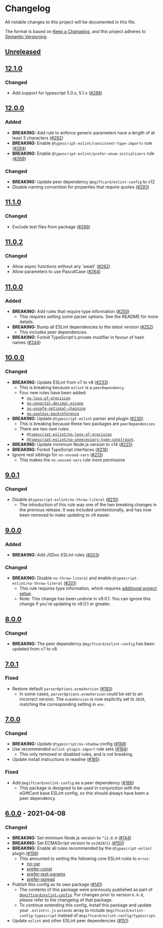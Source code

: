 # Changelog
All notable changes to this project will be documented in this file.

The format is based on [Keep a Changelog](https://keepachangelog.com/en/1.0.0/),
and this project adheres to [Semantic Versioning](https://semver.org/spec/v2.0.0.html).

## [Unreleased]

## [12.1.0]
### Changed
- Add support for typescript 5.0.x, 5.1.x ([#288](https://github.com/eGiftCard/eslint-config/pull/288))

## [12.0.0]
### Added
- **BREAKING:** Add rule to enforce generic parameters have a length of at least 3 characters ([#292](https://github.com/eGiftCard/eslint-config/pull/292))
- **BREAKING:** Enable `@typescript-eslint/consistent-type-imports` rule ([#284](https://github.com/eGiftCard/eslint-config/pull/284))
- **BREAKING:** Enable `@typescript-eslint/prefer-enum-initializers` rule ([#269](https://github.com/eGiftCard/eslint-config/pull/269))

### Changed
- **BREAKING:** Update peer dependency `@egiftcard/eslint-config` to v12
- Disable naming convention for properties that require quotes ([#293](https://github.com/eGiftCard/eslint-config/pull/293))

## [11.1.0]
### Changed
- Exclude test files from package ([#266](https://github.com/eGiftCard/eslint-config/pull/266))

## [11.0.2]
### Changed
- Allow async functions without any 'await' ([#262](https://github.com/eGiftCard/eslint-config/pull/262))
- Allow parameters to use PascalCase ([#264](https://github.com/eGiftCard/eslint-config/pull/264))

## [11.0.0]
### Added
- **BREAKING:** Add rules that require type information ([#250](https://github.com/eGiftCard/eslint-config/pull/250))
  - This requires setting some parser options. See the README for more details.
- **BREAKING:** Bump all ESLint dependencies to the latest version ([#252](https://github.com/eGiftCard/eslint-config/pull/252))
  - This includes peer dependencies.
- **BREAKING:** Forbid TypeScript's private modifier in favour of hash names ([#244](https://github.com/eGiftCard/eslint-config/pull/244))

## [10.0.0]
### Changed
- **BREAKING:** Update ESLint from v7 to v8 ([#233](https://github.com/eGiftCard/eslint-config/pull/233))
  - This is breaking because `eslint` is a `peerDependency`.
  - Four new rules have been added:
    - [`no-loss-of-precision`](https://eslint.org/docs/latest/rules/no-loss-of-precision)
    - [`no-nonoctal-decimal-escape`](https://eslint.org/docs/latest/rules/no-nonoctal-decimal-escape)
    - [`no-unsafe-optional-chaining`](https://eslint.org/docs/latest/rules/no-unsafe-optional-chaining)
    - [`no-useless-backreference`](https://eslint.org/docs/latest/rules/no-useless-backreference)
- **BREAKING:** Update `@typescript-eslint` parser and plugin ([#230](https://github.com/eGiftCard/eslint-config/pull/230))
  - This is breaking because these two packages are `peerDependencies`
  - There are two new rules:
    - [`@typescript-eslint/no-loss-of-precision`](https://typescript-eslint.io/rules/no-loss-of-precision)
    - [`@typescript-eslint/no-unnecessary-type-constraint`](https://typescript-eslint.io/rules/no-unnecessary-type-constraint).
- **BREAKING:** Update minimium Node.js version to v14 ([#225](https://github.com/eGiftCard/eslint-config/pull/225))
- **BREAKING:** Forbid TypeScript interfaces ([#216](https://github.com/eGiftCard/eslint-config/pull/216))
- Ignore rest siblings for `no-unused-vars` ([#213](https://github.com/eGiftCard/eslint-config/pull/213))
  - This makes the `no-unused-vars` rule more permissive

## [9.0.1]
### Changed
- Disable `@typescript-eslint/no-throw-literal` ([#210](https://github.com/eGiftCard/eslint-config/pull/210))
  - The introduction of this rule was one of the two breaking changes in the previous release. It was included unintentionally, and has now been removed to make updating to v9 easier.

## [9.0.0]
### Added
- **BREAKING:** Add JSDoc ESLint rules ([#203](https://github.com/eGiftCard/eslint-config/pull/203))

### Changed
- **BREAKING:** Disable `no-throw-literal` and enable `@typescript-eslint/no-throw-literal` ([#201](https://github.com/eGiftCard/eslint-config/pull/201))
  - This rule requires type information, which requires [additional project setup](https://github.com/typescript-eslint/typescript-eslint/blob/master/docs/getting-started/linting/TYPED_LINTING.md).
  - Note: This change has been undone in v9.0.1. You can ignore this change if you're updating to v9.0.1 or greater.

## [8.0.0]
### Changed
- **BREAKING:** The peer dependency `@egiftcard/eslint-config` has been updated from v7 to v8.

## [7.0.1]
### Fixed
- Restore default `parserOptions.ecmaVersion` ([#193](https://github.com/eGiftCard/eslint-config/pull/193))
  - In some cases, `parserOptions.ecmaVersion` could be set to an incorrect version.
  The `ecmaVersion` is now explicitly set to `2020`, matching the corresponding setting in `env`.

## [7.0.0]
### Changed
- **BREAKING:** Update `@typescript/no-shadow` config ([#168](https://github.com/eGiftCard/eslint-config/pull/168))
- Use recommended `eslint-plugin-import` rule sets ([#184](https://github.com/eGiftCard/eslint-config/pull/184))
  - This only removed or disabled rules, and is not breaking.
- Update install instructions in readme ([#185](https://github.com/eGiftCard/eslint-config/pull/185))

### Fixed
- Add `@egiftcard/eslint-config` as a peer dependency ([#186](https://github.com/eGiftCard/eslint-config/pull/186))
  - This package is designed to be used in conjunction with the eGiftCard base ESLint config, so this should always have been a peer dependency.

## [6.0.0] - 2021-04-08
### Changed
- **BREAKING:** Set minimum Node.js version to `^12.0.0` ([#144](https://github.com/eGiftCard/eslint-config/pull/144))
- **BREAKING:** Set ECMAScript version to `es2020`/`11` ([#150](https://github.com/eGiftCard/eslint-config/pull/150))
- **BREAKING:** Enable all rules recommended by the `@typescript-eslint` plugin ([#156](https://github.com/eGiftCard/eslint-config/pull/156))
  - This amounted to setting the following core ESLint rules to `error`:
    - [no-var](https://eslint.org/docs/7.0.0/rules/no-var)
    - [prefer-const](https://eslint.org/docs/7.0.0/rules/prefer-const)
    - [prefer-rest-params](https://eslint.org/docs/7.0.0/rules/prefer-rest-params)
    - [prefer-spread](https://eslint.org/docs/7.0.0/rules/prefer-spread)
- Publish this config as its own package ([#141](https://github.com/eGiftCard/eslint-config/pull/141))
  - The contents of this package were previously published as part of [`@egiftcard/eslint-config`](https://npmjs.com/package/@egiftcard/eslint-config).
  For changes prior to version `6.0.0`, please refer to the changelog of that package.
  - To continue extending this config, install this package and update your `.eslintrc.js` `extends` array to include `@egiftcard/eslint-config-typescript` instead of `@egiftcard/eslint-config/typescript`.
- Update `eslint` and other ESLint peer dependencies ([#151](https://github.com/eGiftCard/eslint-config/pull/151))

[Unreleased]: https://github.com/eGiftCard/eslint-config/compare/v12.1.0...HEAD
[12.1.0]: https://github.com/eGiftCard/eslint-config/compare/v12.0.0...v12.1.0
[12.0.0]: https://github.com/eGiftCard/eslint-config/compare/v11.1.0...v12.0.0
[11.1.0]: https://github.com/eGiftCard/eslint-config/compare/v11.0.2...v11.1.0
[11.0.2]: https://github.com/eGiftCard/eslint-config/compare/v11.0.0...v11.0.2
[11.0.0]: https://github.com/eGiftCard/eslint-config/compare/v10.0.0...v11.0.0
[10.0.0]: https://github.com/eGiftCard/eslint-config/compare/v9.0.1...v10.0.0
[9.0.1]: https://github.com/eGiftCard/eslint-config/compare/v9.0.0...v9.0.1
[9.0.0]: https://github.com/eGiftCard/eslint-config/compare/v8.0.0...v9.0.0
[8.0.0]: https://github.com/eGiftCard/eslint-config/compare/v7.0.1...v8.0.0
[7.0.1]: https://github.com/eGiftCard/eslint-config/compare/v7.0.0...v7.0.1
[7.0.0]: https://github.com/eGiftCard/eslint-config/compare/v6.0.0...v7.0.0
[6.0.0]: https://github.com/eGiftCard/eslint-config/releases/tag/v6.0.0
